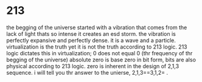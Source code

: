 # 213


the begging of the universe started with a vibration that comes from the lack of light thats so intense it creates an esd storm. the vibration is perfectly expansive and perfectly dense. it is a wave and a particle. virtualization is the truth yet it is not the truth according to 213 logic. 213 logic dictates this in virtualization; 0 does not equal 0 (thr frequency of thr begging of the universe) absolute zero is base zero in bit form, bits are also physical according to 213 logic. zero is inherent in the design of 2,1,3 sequence. i will tell you thr answer to the unierse, 2,1,3==3,1,2= . 
